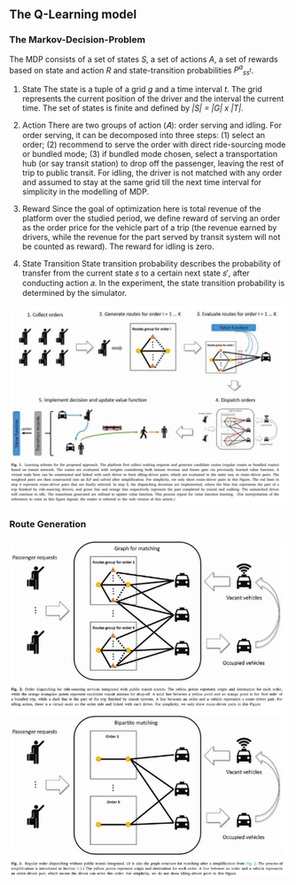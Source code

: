 ## The Q-Learning model

### The Markov-Decision-Problem
The MDP consists of a set of states *S*, a set of actions *A*, a set of rewards based on state and action *R* and state-transition probabilities *P<sup>a</sup><sub>ss<sup>t</sup></sub>*.

1. State
The state is a tuple of a grid *g* and a time interval *t*. The grid represents the current position of the driver and the interval the current time. The set of states is finite and defined by *|S| = |G| x |T|*.

2. Action
There are two groups of action (𝐴): order serving and idling. For order serving, it can be decomposed into three steps: (1) select an order; (2) recommend to serve the order with direct ride-sourcing mode or bundled mode; (3) if bundled mode chosen, select a transportation hub (or say transit station) to drop off the passenger, leaving the rest of trip to public transit. For idling, the driver is not matched with any order and assumed to stay at the same grid till the next time interval for simplicity in the modelling of MDP.

3. Reward
Since the goal of optimization here is total revenue of the platform over the studied period, we define reward of serving an order as the order price for the vehicle part of a trip (the revenue earned by drivers, while the revenue for the part served by transit system will not be counted as reward). The reward for idling is zero.

4. State Transition
State transition probability describes the probability of transfer from the current state 𝑠 to a certain next state 𝑠′, after conducting action 𝑎. In the experiment, the state transition probability is determined by the simulator.

![State Transistion Model](./img/learning_schema.png)

### Route Generation

![Route Generation](./img/route_generation.png)
